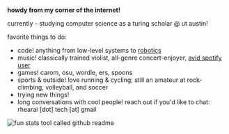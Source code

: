 **howdy from my corner of the internet!**

currently - studying computer science as a turing scholar @ ut austin!

favorite things to do:
- code! anything from low-level systems to [robotics](https://github.com/AbhinavPeri/JugglingIsaacGymEnvs)
- music! classically trained violist, all-genre concert-enjoyer, [avid spotify user](https://open.spotify.com/user/1hiprbqaie8knj690gib32k8t)
- games! carom, osu, wordle, ers, spoons
- sports & outside! love running & cycling; still an amateur at rock-climbing, volleyball, and soccer
- trying new things! 
- long conversations with cool people! reach out if you'd like to chat: rhearai \[dot\] tech \[at\] gmail

![fun stats tool called github readme](https://github-readme-stats-one-eta-61.vercel.app/api/top-langs?username=rheiformes&langs_count=8&layout=compact&&bg_color=ffffff&title_color=000000&text_color=000000&font=courier&hide=Jupyter%20Notebook)

